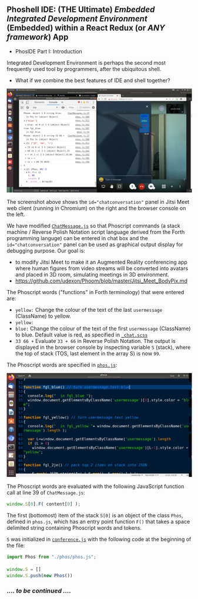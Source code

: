 ## Phoshell IDE: (THE Ultimate) _Embedded Integrated Development Environment_ (Embedded) within a React Redux (or _ANY framework_) App
- PhosIDE Part I: Introduction

Integrated Development Environment is perhaps the second most frequently used tool by programmers, after the ubiquitous shell.

- What if we combine the best features of IDE and shell together?

<img src="https://github.com/udexon/Phoshell/blob/master/jitsi_phoshell/chatconversation.png" width=600>

The screenshot above shows the `id="chatconversation"` panel in Jitsi Meet web client (running in Chromium) on the right and the browser console on the left.

We have modified [`ChatMessage.js`](https://github.com/udexon/jitsi-phoshell/blob/master/react/features/chat/components/web/ChatMessage.js) so that Phoscript commands (a stack machine / Reverse Polish Notation script language derived from the Forth programming languge) can be entered in chat box and the `id="chatconversation"` panel can be used as graphical output display for debugging purpose. Our goal is: 
- to modify Jitsi Meet to make it an Augmented Reality conferencing app where human figures from video streams will be converted into avatars and placed in 3D room, simulating meetings in 3D environment.
- https://github.com/udexon/Phoom/blob/master/Jitsi_Meet_BodyPix.md

The Phoscript words ("functions" in Forth terminology) that were entered are:
- `yellow:` Change the colour of the text of the last `usermessage` (ClassName) to yellow.
- `yellow:`
- `blue:` Change the colour of the text of the first `usermessage` (ClassName) to blue. Default value is red, as specified in [`_chat.scss`](https://github.com/udexon/jitsi-phoshell/blob/master/css/_chat.scss)
- `33 66 +` Evaluate `33 + 66` in Reverse Polish Notation. The output is displayed in the browser console by inspecting variable `S` (stack), where the top of stack (TOS, last element in the array S) is now `99`.

The Phoscript words are specified in [`phos.js`](https://github.com/udexon/jitsi-phoshell/blob/master/phos/phos.js):

<img src="https://github.com/udexon/Phoshell/blob/master/jitsi_phoshell/Phoscript_words.png" width=600>

The Phoscript words are evaluated with the following JavaScript function call at line 39 of `ChatMessage.js`:
```js
window.S[0].F( content[0] );
```

The first (bottomost) item of the stack `S[0]` is an object of the class `Phos`, defined in `phos.js`, which has an entry point function `F()` that takes a space delimited string containing Phoscript words and tokens.

`S` was initialized in [`conference.js`](https://github.com/udexon/jitsi-phoshell/blob/master/conference.js) with the following code at the beginning of the file:

```js
import Phos from "./phos/phos.js";

window.S = []
window.S.push(new Phos())
```


### _.... to be continued ...._
